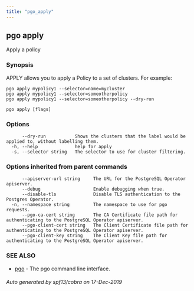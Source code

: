 ```yaml
---
title: "pgo_apply"
---
```

## pgo apply

Apply a policy

### Synopsis

APPLY allows you to apply a Policy to a set of clusters. For example:

	pgo apply mypolicy1 --selector=name=mycluster
	pgo apply mypolicy1 --selector=someotherpolicy
	pgo apply mypolicy1 --selector=someotherpolicy --dry-run

```
pgo apply [flags]
```

### Options

```
      --dry-run           Shows the clusters that the label would be applied to, without labelling them.
  -h, --help              help for apply
  -s, --selector string   The selector to use for cluster filtering.
```

### Options inherited from parent commands

```
      --apiserver-url string     The URL for the PostgreSQL Operator apiserver.
      --debug                    Enable debugging when true.
      --disable-tls              Disable TLS authentication to the Postgres Operator.
  -n, --namespace string         The namespace to use for pgo requests.
      --pgo-ca-cert string       The CA Certificate file path for authenticating to the PostgreSQL Operator apiserver.
      --pgo-client-cert string   The Client Certificate file path for authenticating to the PostgreSQL Operator apiserver.
      --pgo-client-key string    The Client Key file path for authenticating to the PostgreSQL Operator apiserver.
```

### SEE ALSO

* [pgo](/operatorcli/cli/pgo/)	 - The pgo command line interface.

###### Auto generated by spf13/cobra on 17-Dec-2019
